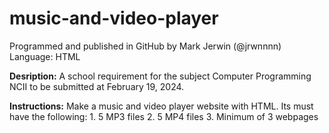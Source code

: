 # music-and-video-player
Programmed and published in GitHub by Mark Jerwin (@jrwnnnn)
Language: HTML

**Desription:**
A school requirement for the subject Computer Programming NCII to be submitted at February 19, 2024.

**Instructions:**
Make a music and video player website with HTML. Its must have the following:
    1. 5 MP3 files
    2. 5 MP4 files
    3. Minimum of 3 webpages

